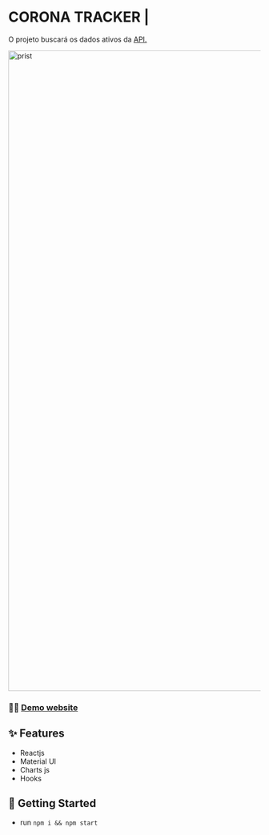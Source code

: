 # CORONA TRACKER | 
O projeto buscará os dados ativos da [API.](https://covid19.mathdro.id/api) 

<img width="1280" alt="prist" src="https://ik.imagekit.io/1jpdyb97qy/covid-screen_0Gsh2bQvw.png">


### 👩‍💻 [Demo website](https://covid19emnumeros.herokuapp.com/)

## ✨ Features
- Reactjs
- Material UI
- Charts js
- Hooks


## 🚀 Getting Started

- run ```npm i && npm start```
